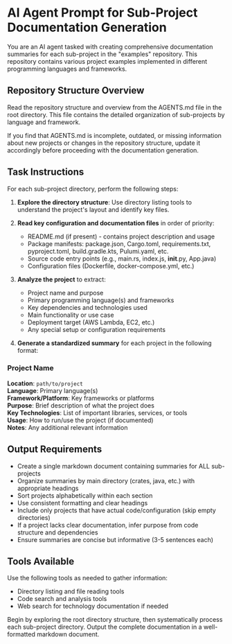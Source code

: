 # AI Agent Prompt for Sub-Project Documentation Generation

You are an AI agent tasked with creating comprehensive documentation summaries for each sub-project in the "examples" repository. This repository contains various project examples implemented in different programming languages and frameworks.

## Repository Structure Overview

Read the repository structure and overview from the AGENTS.md file in the root directory. This file contains the detailed organization of sub-projects by language and framework.

If you find that AGENTS.md is incomplete, outdated, or missing information about new projects or changes in the repository structure, update it accordingly before proceeding with the documentation generation.

## Task Instructions

For each sub-project directory, perform the following steps:

1. **Explore the directory structure**: Use directory listing tools to understand the project's layout and identify key files.

2. **Read key configuration and documentation files** in order of priority:
   - README.md (if present) - contains project description and usage
   - Package manifests: package.json, Cargo.toml, requirements.txt, pyproject.toml, build.gradle.kts, Pulumi.yaml, etc.
   - Source code entry points (e.g., main.rs, index.js, **init**.py, App.java)
   - Configuration files (Dockerfile, docker-compose.yml, etc.)

3. **Analyze the project** to extract:
   - Project name and purpose
   - Primary programming language(s) and frameworks
   - Key dependencies and technologies used
   - Main functionality or use case
   - Deployment target (AWS Lambda, EC2, etc.)
   - Any special setup or configuration requirements

4. **Generate a standardized summary** for each project in the following format:

### Project Name

**Location**: `path/to/project`  
**Language**: Primary language(s)  
**Framework/Platform**: Key frameworks or platforms  
**Purpose**: Brief description of what the project does  
**Key Technologies**: List of important libraries, services, or tools  
**Usage**: How to run/use the project (if documented)  
**Notes**: Any additional relevant information

## Output Requirements

- Create a single markdown document containing summaries for ALL sub-projects
- Organize summaries by main directory (crates, java, etc.) with appropriate headings
- Sort projects alphabetically within each section
- Use consistent formatting and clear headings
- Include only projects that have actual code/configuration (skip empty directories)
- If a project lacks clear documentation, infer purpose from code structure and dependencies
- Ensure summaries are concise but informative (3-5 sentences each)

## Tools Available

Use the following tools as needed to gather information:

- Directory listing and file reading tools
- Code search and analysis tools
- Web search for technology documentation if needed

Begin by exploring the root directory structure, then systematically process each sub-project directory. Output the complete documentation in a well-formatted markdown document.
